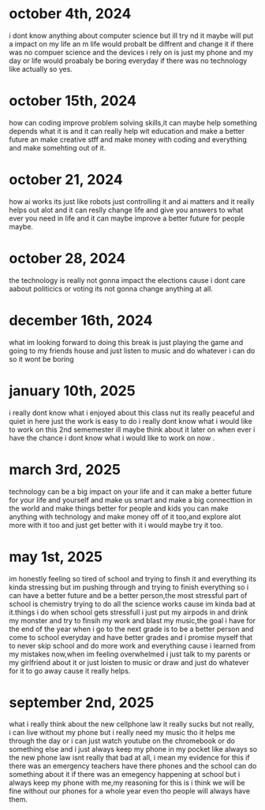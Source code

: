 # october 4th, 2024
i dont know anything about computer science but ill try nd it maybe will put a impact on my life an m life would probalt be diffrent and change it if there was no compuer science and the devices i rely on is  just my phone and my day or life would proabaly be boring everyday if there was no technology like actually so yes.
# october 15th, 2024
how can coding improve problem solving skills,it can maybe help something depends what it is and it can really help wit education and make a better future an make creative stff and make money with coding and everything and make somehting out of it.
# october 21, 2024
how ai works its just like robots just controlling it and ai matters and it really helps out alot and it can reslly change life and give you answers to what ever you need  in life and it can maybe improve a better future for people maybe.
# october 28, 2024 
the technology is really not gonna impact the elections cause i dont care aabout politicics or voting its not gonna change anything at all.
# december 16th, 2024
what im looking forward to doing this break is just playing the game and going to my friends house and just listen to music and do whatever i can do so it wont be boring
# january 10th, 2025
i really dont know what i enjoyed about this class nut its really peaceful and quiet in here just the work is easy to do i really dont know what i would like to work on this 2nd sememester ill maybe think about it later on when ever i have the chance i dont know what i would like to work on now .
# march 3rd, 2025
technology can be a big impact on your life and it can make a better future for your life and yourself and make us smart and make a big connecttion in the world and make things better for people and kids you can make anything with technology and make money off of it too,and explore alot more with it too and just get better with it i would maybe try it too.
# may 1st, 2025
im honestly feeling so tired of school and trying to finsh it and everything its kinda stressing but im pushing through and trying to finish everything so i can have a better future and be a better person,the most stressful part of school is chemistry trying to do all the science works cause im kinda bad at it.things i do when school gets stressfull i just put my airpods in and drink my monster and try to finsih my work and blast my music,the goal i have for the end of the year when i go to the next grade is to be a better person and come to school everyday and have better grades and i promise myself that to never skip school and do more work and everything cause i learned from my mistakes now,when im feeling overwhelmed  i just talk to my parents or my girlfriend about it or just loisten to music or draw and just do whatever for it to go away cause it really helps.
# september 2nd, 2025
what i really think about the new cellphone law it really sucks but not really, i can live without my phone but i really need my music tho it helps me through the day or i can just watch youtube on the chromebook or do something else and i just always keep my phone in my pocket like always so the new phone law isnt really that bad at all, i mean my evidence for this if there was an emergency teachers have there phones and the school can do something about it if there was an emegency happening at school but i always keep my phone with me,my reasoning for this is i think we will be fine without our phones for a whole year even tho people will always have them.
